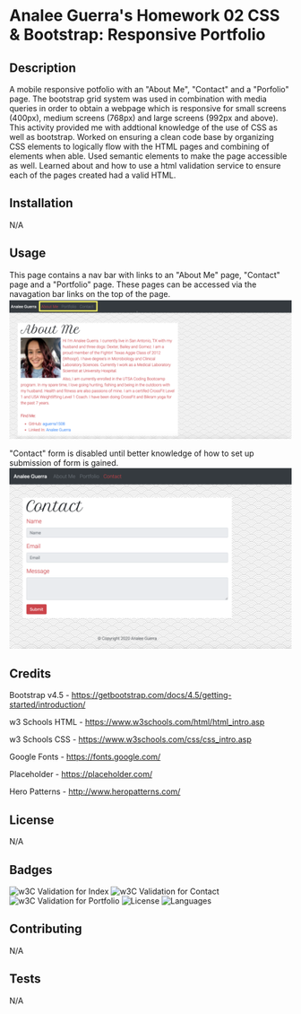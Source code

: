 # Analee Guerra's Homework 02 CSS & Bootstrap: Responsive Portfolio

## Description

A mobile responsive potfolio with an "About Me", "Contact" and a "Porfolio" page. The bootstrap grid system was used in combination with media queries in order to obtain a webpage which is responsive for small screens (400px), medium screens (768px) and large screens (992px and above). This activity provided me with addtional knowledge of the use of CSS as well as bootstrap. Worked on ensuring a clean code base by organizing CSS elements to logically flow with the HTML pages and combining of elements when able. Used semantic elements to make the page accessible as well. Learned about and how to use a html validation service to ensure each of the pages created had a valid HTML. 

## Installation

N/A

## Usage 

This page contains a nav bar with links to an "About Me" page, "Contact" page and a "Portfolio" page. These pages can be accessed via the navagation bar links on the top of the page. 
![](2020-08-01-15-54-32.png)

"Contact" form is disabled until better knowledge of how to set up submission of form is gained. 
![](2020-08-01-15-58-22.png)

## Credits

Bootstrap v4.5 - https://getbootstrap.com/docs/4.5/getting-started/introduction/

w3 Schools HTML - https://www.w3schools.com/html/html_intro.asp

w3 Schools CSS - https://www.w3schools.com/css/css_intro.asp

Google Fonts - https://fonts.google.com/

Placeholder - https://placeholder.com/

Hero Patterns - http://www.heropatterns.com/

## License

N/A

## Badges

![w3C Validation for Index](https://img.shields.io/w3c-validation/html?targetUrl=https%3A%2F%2Faguerra1508.github.io%2FHomework%2F02-Homework%2Findex.html)
![w3C Validation for Contact](https://img.shields.io/w3c-validation/html?targetUrl=https%3A%2F%2Faguerra1508.github.io%2FHomework%2F02-Homework%2Fcontact.html)
![w3C Validation for Portfolio](https://img.shields.io/w3c-validation/html?targetUrl=https%3A%2F%2Faguerra1508.github.io%2FHomework%2F02-Homework%2Fportfolio.html)
![License](https://img.shields.io/github/license/aguerra1508/aguerra1508.github.io)
![Languages](https://img.shields.io/github/languages/top/aguerra1508/aguerra1508.github.io)

## Contributing

N/A

## Tests

N/A